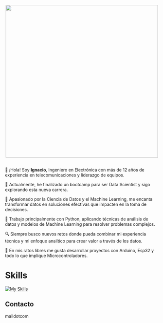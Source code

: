 <div align="center">
<img src="https://user-images.githubusercontent.com/74038190/225813708-98b745f2-7d22-48cf-9150-083f1b00d6c9.gif" width="500">
<br><br>
</div>


👋 ¡Hola! Soy **Ignacio**, Ingeniero en Electrónica con más de 12 años de experiencia en telecomunicaciones y liderazgo de equipos.

🚀 Actualmente, he finalizado un bootcamp para ser Data Scientist y sigo explorando esta nueva carrera.

🔬 Apasionado por la Ciencia de Datos y el Machine Learning, me encanta transformar datos en soluciones efectivas que impacten en la toma de decisiones.

🐍 Trabajo principalmente con Python, aplicando técnicas de análisis de datos y modelos de Machine Learning para resolver problemas complejos.

🔍 Siempre busco nuevos retos donde pueda combinar mi experiencia técnica y mi enfoque analítico para crear valor a través de los datos.

🤖 En mis ratos libres me gusta desarrollar proyectos con Arduino, Esp32 y todo lo que implique Microcontroladores.



# Skills 
 [![My Skills](https://skillicons.dev/icons?i=arduino,py,pytorch,sklearn,tensorflow,vscode,anaconda&theme=light)](https://skillicons.dev)
  

## Contacto 

maildotcom


<!---
thrasiel/thrasiel is a ✨ special ✨ repository because its `README.md` (this file) appears on your GitHub profile.
You can click the Preview link to take a look at your changes.
--->
